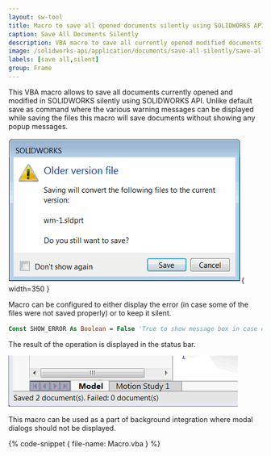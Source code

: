 ```yaml
---
layout: sw-tool
title: Macro to save all opened documents silently using SOLIDWORKS API
caption: Save All Documents Silently
description: VBA macro to save all currently opened modified documents silently (without the popup messages) using SOLIDWORKS API
image: /solidworks-api/application/documents/save-all-silently/save-all-documents.png
labels: [save all,silent]
group: Frame
---
```

This VBA macro allows to save all documents currently opened and modified in SOLIDWORKS silently using SOLIDWORKS API. Unlike default save as command where the various warning messages can be displayed while saving the files this macro will save documents without showing any popup messages.

![Old version warning while saving file](older-version-save-warning.png){ width=350 }

Macro can be configured to either display the error (in case some of the files were not saved properly) or to keep it silent.

~~~ vb
Const SHOW_ERROR As Boolean = False 'True to show message box in case of an error, False to keep it silent
~~~

The result of the operation is displayed in the status bar.

![Result displayed in the status bar](status-bar.png)

This macro can be used as a part of background integration where modal dialogs should not be displayed.

{% code-snippet { file-name: Macro.vba } %}